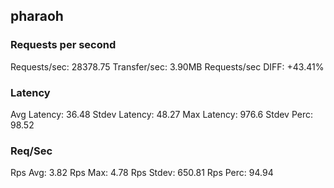 ## pharaoh
### Requests per second
Requests/sec: 28378.75
Transfer/sec: 3.90MB
Requests/sec DIFF: +43.41%
### Latency
Avg Latency: 36.48
Stdev Latency: 48.27
Max Latency: 976.6
Stdev Perc: 98.52
### Req/Sec
Rps Avg: 3.82
Rps Max: 4.78
Rps Stdev: 650.81
Rps Perc: 94.94